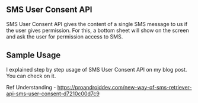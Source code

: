 ## SMS User Consent API

SMS User Consent API gives the content of a single SMS message to us if the user gives permission. 
For this, a bottom sheet will show on the screen and ask the user for permission access to SMS.

## Sample Usage

I explained step by step usage of SMS User Consent API on my blog post. You can check on it.


Ref Understanding  - https://proandroiddev.com/new-way-of-sms-retriever-api-sms-user-consent-d7210c00d7c9
